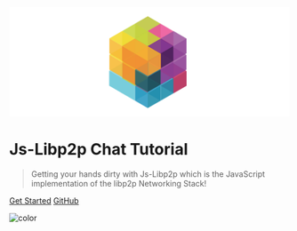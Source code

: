 ![logo](media/libp2p.png ':size=500')

# Js-Libp2p Chat Tutorial

> Getting your hands dirty with Js-Libp2p which is the JavaScript implementation of the libp2p Networking Stack!

[Get Started](README.md)
[GitHub](https://github.com/shresthagrawal/jslibp2p-chat-tutorial)

<!-- Overwrite Background Image with black -->
![color](#FFFFFF)